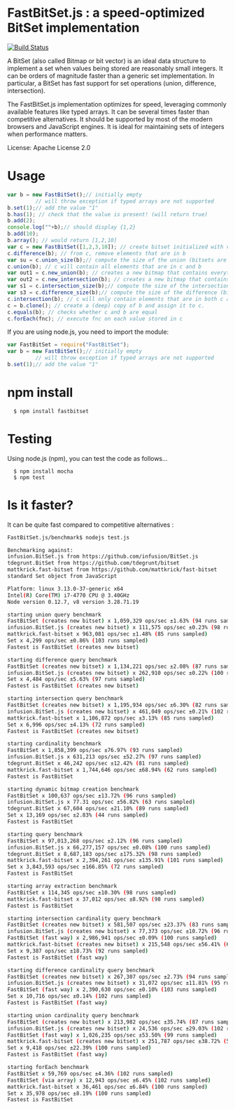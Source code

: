 # FastBitSet.js : a speed-optimized BitSet implementation
[![Build Status](https://travis-ci.org/lemire/FastBitSet.js.png)](https://travis-ci.org/lemire/FastBitSet.js) 


A BitSet  (also called Bitmap or bit vector) is an ideal data structure to implement a
set when values being stored are reasonably small integers. It can be orders of magnitude
faster than a generic set implementation. In particular, a BitSet has fast support for set
operations (union, difference, intersection).

The FastBitSet.js implementation optimizes for speed, leveraging commonly available features
like typed arrays. It can be several times faster than competitive alternatives. It should be supported by most of the modern browsers and JavaScript
engines.  It is ideal for maintaining sets of integers when performance matters.

License: Apache License 2.0



Usage
===

```javascript
var b = new FastBitSet();// initially empty
         // will throw exception if typed arrays are not supported
b.set(1);// add the value "1"
b.has(1); // check that the value is present! (will return true)
b.add(2);
console.log(""+b);// should display {1,2}
b.add(10);
b.array(); // would return [1,2,10]
var c = new FastBitSet([1,2,3,10]); // create bitset initialized with values 1,2,3,10
c.difference(b); // from c, remove elements that are in b
var su = c.union_size(b);// compute the size of the union (bitsets are unchanged)
c.union(b); // c will contain all elements that are in c and b
var out1 = c.new_union(b); // creates a new bitmap that contains everything in c and b 
var out2 = c.new_intersection(b); // creates a new bitmap that contains everything that is in both c and b 
var s1 = c.intersection_size(b);// compute the size of the intersection (bitsets are unchanged)
var s3 = c.difference_size(b);// compute the size of the difference (bitsets are unchanged)
c.intersection(b); // c will only contain elements that are in both c and b
c = b.clone(); // create a (deep) copy of b and assign it to c.
c.equals(b); // checks whether c and b are equal
c.forEach(fnc); // execute fnc on each value stored in c
```

If you are using node.js, you need to import the module:

```javascript
var FastBitSet = require("FastBitSet");
var b = new FastBitSet();// initially empty
         // will throw exception if typed arrays are not supported
b.set(1);// add the value "1"
```
npm install
===

      $ npm install fastbitset

Testing
===

Using node.js (npm), you can test the code as follows...

      $ npm install mocha
      $ npm test



Is it faster?
===

It can be quite fast compared to competitive alternatives :

```bash
FastBitSet.js/benchmark$ nodejs test.js

Benchmarking against:
infusion.BitSet.js from https://github.com/infusion/BitSet.js
tdegrunt.BitSet from https://github.com/tdegrunt/bitset
mattkrick.fast-bitset from https://github.com/mattkrick/fast-bitset
standard Set object from JavaScript

Platform: linux 3.13.0-37-generic x64
Intel(R) Core(TM) i7-4770 CPU @ 3.40GHz
Node version 0.12.7, v8 version 3.28.71.19

starting union query benchmark
FastBitSet (creates new bitset) x 1,059,329 ops/sec ±1.63% (94 runs sampled)
infusion.BitSet.js (creates new bitset) x 111,575 ops/sec ±0.23% (98 runs sampled)
mattkrick.fast-bitset x 963,081 ops/sec ±1.48% (85 runs sampled)
Set x 4,299 ops/sec ±0.86% (103 runs sampled)
Fastest is FastBitSet (creates new bitset)

starting difference query benchmark
FastBitSet (creates new bitset) x 1,134,221 ops/sec ±2.08% (87 runs sampled)
infusion.BitSet.js (creates new bitset) x 262,910 ops/sec ±0.22% (100 runs sampled)
Set x 4,484 ops/sec ±5.63% (97 runs sampled)
Fastest is FastBitSet (creates new bitset)

starting intersection query benchmark
FastBitSet (creates new bitset) x 1,195,934 ops/sec ±6.30% (82 runs sampled)
infusion.BitSet.js (creates new bitset) x 461,049 ops/sec ±0.21% (102 runs sampled)
mattkrick.fast-bitset x 1,106,872 ops/sec ±3.13% (85 runs sampled)
Set x 6,996 ops/sec ±4.13% (72 runs sampled)
Fastest is FastBitSet (creates new bitset)

starting cardinality benchmark
FastBitSet x 1,858,399 ops/sec ±76.97% (93 runs sampled)
infusion.BitSet.js x 631,213 ops/sec ±52.27% (97 runs sampled)
tdegrunt.BitSet x 46,242 ops/sec ±12.42% (81 runs sampled)
mattkrick.fast-bitset x 1,744,646 ops/sec ±68.94% (62 runs sampled)
Fastest is FastBitSet

starting dynamic bitmap creation benchmark
FastBitSet x 100,637 ops/sec ±13.72% (96 runs sampled)
infusion.BitSet.js x 77.31 ops/sec ±56.82% (63 runs sampled)
tdegrunt.BitSet x 67,604 ops/sec ±21.10% (89 runs sampled)
Set x 13,169 ops/sec ±2.83% (44 runs sampled)
Fastest is FastBitSet

starting query benchmark
FastBitSet x 97,013,268 ops/sec ±2.12% (96 runs sampled)
infusion.BitSet.js x 66,277,157 ops/sec ±0.08% (100 runs sampled)
tdegrunt.BitSet x 8,687,183 ops/sec ±175.32% (98 runs sampled)
mattkrick.fast-bitset x 2,394,261 ops/sec ±135.91% (101 runs sampled)
Set x 3,843,593 ops/sec ±166.85% (72 runs sampled)
Fastest is FastBitSet

starting array extraction benchmark
FastBitSet x 114,345 ops/sec ±10.30% (98 runs sampled)
mattkrick.fast-bitset x 37,012 ops/sec ±8.92% (98 runs sampled)
Fastest is FastBitSet

starting intersection cardinality query benchmark
FastBitSet (creates new bitset) x 581,507 ops/sec ±23.37% (83 runs sampled)
infusion.BitSet.js (creates new bitset) x 77,373 ops/sec ±10.72% (96 runs sampled)
FastBitSet (fast way) x 2,986,941 ops/sec ±0.09% (100 runs sampled)
mattkrick.fast-bitset (creates new bitset) x 215,548 ops/sec ±56.41% (61 runs sampled)
Set x 9,387 ops/sec ±18.73% (92 runs sampled)
Fastest is FastBitSet (fast way)

starting difference cardinality query benchmark
FastBitSet (creates new bitset) x 267,307 ops/sec ±2.73% (94 runs sampled)
infusion.BitSet.js (creates new bitset) x 31,072 ops/sec ±11.81% (95 runs sampled)
FastBitSet (fast way) x 2,390,630 ops/sec ±0.10% (103 runs sampled)
Set x 10,716 ops/sec ±0.14% (102 runs sampled)
Fastest is FastBitSet (fast way)

starting union cardinality query benchmark
FastBitSet (creates new bitset) x 213,982 ops/sec ±35.74% (87 runs sampled)
infusion.BitSet.js (creates new bitset) x 24,536 ops/sec ±29.03% (102 runs sampled)
FastBitSet (fast way) x 1,026,235 ops/sec ±53.50% (99 runs sampled)
mattkrick.fast-bitset (creates new bitset) x 251,787 ops/sec ±38.72% (58 runs sampled)
Set x 9,418 ops/sec ±22.39% (100 runs sampled)
Fastest is FastBitSet (fast way)

starting forEach benchmark
FastBitSet x 59,769 ops/sec ±4.36% (102 runs sampled)
FastBitSet (via array) x 12,943 ops/sec ±6.45% (102 runs sampled)
mattkrick.fast-bitset x 36,461 ops/sec ±6.84% (100 runs sampled)
Set x 35,978 ops/sec ±8.19% (100 runs sampled)
Fastest is FastBitSet
```


